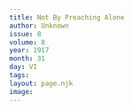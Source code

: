 ```yaml
---
title: Not By Preaching Alone
author: Unknown
issue: 8
volume: 8
year: 1917
month: 31
day: VI
tags:
layout: page.njk
image:
---
```


